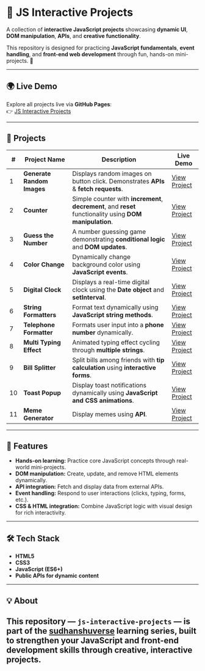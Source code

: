 # 🎨 JS Interactive Projects

A collection of **interactive JavaScript projects** showcasing **dynamic UI**, **DOM manipulation**, **APIs**, and **creative functionality**.  

This repository is designed for practicing **JavaScript fundamentals**, **event handling**, and **front-end web development** through fun, hands-on mini-projects. 🚀

---

## 🌍 Live Demo
Explore all projects live via **GitHub Pages**:  
👉 [JS Interactive Projects](https://sudhanshuverse.github.io/js-interactive-projects/)

---

## 📂 Projects

| # | Project Name | Description | Live Demo |
|---|--------------|-------------|-----------|
| 1 | **Generate Random Images** | Displays random images on button click. Demonstrates **APIs** & **fetch requests**. | [View Project](https://sudhanshuverse.github.io/js-interactive-projects/01-generate-random-images/) |
| 2 | **Counter** | Simple counter with **increment**, **decrement**, and **reset** functionality using **DOM manipulation**. | [View Project](https://sudhanshuverse.github.io/js-interactive-projects/02-counter/) |
| 3 | **Guess the Number** | A number guessing game demonstrating **conditional logic** and **DOM updates**. | [View Project](https://sudhanshuverse.github.io/js-interactive-projects/03-guess-the-number/) |
| 4 | **Color Change** | Dynamically change background color using **JavaScript events**. | [View Project](https://sudhanshuverse.github.io/js-interactive-projects/04-color-change/) |
| 5 | **Digital Clock** | Displays a real-time digital clock using the **Date object** and **setInterval**. | [View Project](https://sudhanshuverse.github.io/js-interactive-projects/05-digital-clock/) |
| 6 | **String Formatters** | Format text dynamically using **JavaScript string methods**. | [View Project](https://sudhanshuverse.github.io/js-interactive-projects/06-string-formaters/) |
| 7 | **Telephone Formatter** | Formats user input into a **phone number** dynamically. | [View Project](https://sudhanshuverse.github.io/js-interactive-projects/07-telephone-formatter/) |
| 8 | **Multi Typing Effect** | Animated typing effect cycling through **multiple strings**. | [View Project](https://sudhanshuverse.github.io/js-interactive-projects/08-multi-typing/) |
| 9 | **Bill Splitter** | Split bills among friends with **tip calculation** using **interactive forms**. | [View Project](https://sudhanshuverse.github.io/js-interactive-projects/09-bill-spliter/) |
| 10 | **Toast Popup** | Display toast notifications dynamically using **JavaScript and CSS animations**. | [View Project](https://sudhanshuverse.github.io/js-interactive-projects/10-tost-popup/) |
| 11 | **Meme Generator** | Display memes using **API**. | [View Project](https://sudhanshuverse.github.io/js-interactive-projects/11/meme-generator-API/) |
---

## 🚀 Features
- **Hands-on learning:** Practice core JavaScript concepts through real-world mini-projects.  
- **DOM manipulation:** Create, update, and remove HTML elements dynamically.  
- **API integration:** Fetch and display data from external APIs.  
- **Event handling:** Respond to user interactions (clicks, typing, forms, etc.).  
- **CSS & HTML integration:** Combine JavaScript logic with visual design for rich interactivity.  

---

## 🛠️ Tech Stack
- **HTML5**  
- **CSS3**  
- **JavaScript (ES6+)**  
- **Public APIs for dynamic content**  

---

## 💡 About
This repository — **`js-interactive-projects`** — is part of the [sudhanshuverse](https://github.com/sudhanshuverse) learning series, built to strengthen your **JavaScript** and **front-end development** skills through **creative, interactive projects**.  
---